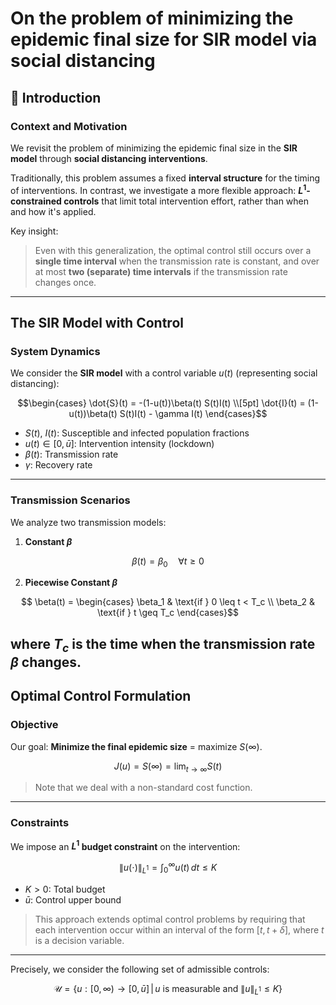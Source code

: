 # On the problem of minimizing the epidemic final size for SIR model via social distancing

## 📘 Introduction

### **Context and Motivation**

We revisit the problem of minimizing the epidemic final size in the **SIR model** through **social distancing interventions**.

Traditionally, this problem assumes a fixed **interval structure** for the timing of interventions. In contrast, we investigate a more flexible approach: **$L^1$-constrained controls** that limit total intervention effort, rather than when and how it's applied.

Key insight:

> Even with this generalization, the optimal control still occurs over a **single time interval** when the transmission rate is constant, and over at most **two (separate) time intervals** if the transmission rate changes once.
---


## The SIR Model with Control 

### **System Dynamics**

We consider the **SIR model** with a control variable $u(t)$ (representing social distancing):

```math
\begin{cases}
\dot{S}(t) = -(1-u(t))\beta(t) S(t)I(t) \\[5pt]
\dot{I}(t) = (1-u(t))\beta(t) S(t)I(t) - \gamma I(t)
\end{cases}
```

* $S(t)$, $I(t)$: Susceptible and infected population fractions  
* $u(t) \in [0, \bar{u}]$: Intervention intensity (lockdown) 
* $\beta(t)$: Transmission rate  
* $\gamma$: Recovery rate

---

### **Transmission Scenarios**

We analyze two transmission models:

1. **Constant $\beta$**  

```math
   \beta(t) = \beta_0 \quad \forall t \geq 0
```

2. **Piecewise Constant $\beta$**

```math
   \beta(t) = \begin{cases}
   \beta_1 & \text{if } 0 \leq t < T_c \\
   \beta_2 & \text{if } t \geq T_c
   \end{cases}
```

where $T_c$ is the time when the transmission rate $\beta$ changes.
---

## Optimal Control Formulation

### **Objective**

Our goal: **Minimize the final epidemic size** = maximize $S(\infty)$.

```math
J(u) = S(\infty) = \lim_{t \to \infty} S(t)
```

> Note that we deal with a non-standard cost function.
---


### **Constraints**

We impose an **$L^1$ budget constraint** on the intervention:

```math
\|u(\cdot)\|_{L^1} = \int_0^{\infty} u(t) \, dt \leq K
```

* $K > 0$: Total budget
* $\bar{u}$: Control upper bound


> This approach extends optimal control problems by requiring that each intervention occur within an interval of the form $[t, t + \delta]$, where $t$ is a decision variable.

---


Precisely, we consider the following set of admissible controls:

```math
\mathcal{U} = \{u : [0,\infty) \to [0,\bar{u}] \,|\, u \text{ is measurable and } \|u\|_{L^1} \leq K \}
```

